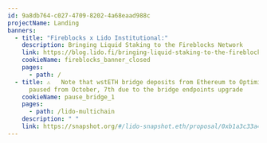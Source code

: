 ```yaml
---
id: 9a8db764-c027-4709-8202-4a68eaad988c
projectName: Landing
banners:
  - title: "Fireblocks x Lido Institutional:"
    description: Bringing Liquid Staking to the Fireblocks Network
    link: https://blog.lido.fi/bringing-liquid-staking-to-the-fireblocks-network/
    cookieName: fireblocks_banner_closed
    pages:
      - path: /
  - title: ⚠️   Note that wstETH bridge deposits from Ethereum to Optimism will be
      paused from October, 7th due to the bridge endpoints upgrade
    cookieName: pause_bridge_1
    pages:
      - path: /lido-multichain
    description: " "
    link: https://snapshot.org/#/lido-snapshot.eth/proposal/0xb1a3c33a4911712770c351504bac0499611ceb0faff248eacb1e96354f8e21e8
---
```

